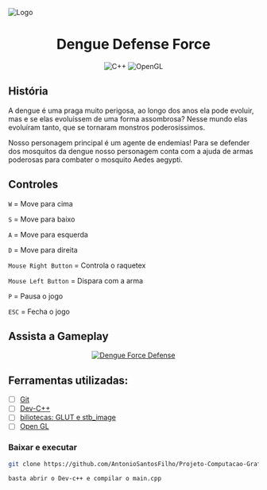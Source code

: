 ![Logo](https://raw.githubusercontent.com/AntonioSantosFilho/Projeto-Computacao-Grafica/main/capa_repo.png)

<div align="center">

#  Dengue Defense Force



![C++](https://img.shields.io/badge/C++-%23000?style=for-the-badge&logo=cplusplusbuilder)
![OpenGL](https://img.shields.io/badge/OpenGL-%23000?style=for-the-badge&logo=opengl)

</div>

## História
A dengue é uma praga muito perigosa, ao longo dos anos ela pode evoluir, mas e se elas evoluíssem de uma forma assombrosa? Nesse mundo elas evoluíram tanto, que se tornaram monstros poderosíssimos.

Nosso personagem principal é um agente de endemias! Para se defender dos mosquitos da dengue nosso personagem conta com a ajuda de armas poderosas para combater o mosquito Aedes aegypti. 




## Controles

 `W`  = Move para cima

 `S`  = Move para baixo

 `A`  = Move para esquerda

 `D`  = Move para direita

 `Mouse Right Button`  = Controla o raquetex

 `Mouse Left Button`  = Dispara com a arma

 `P`  = Pausa o jogo

 `ESC`  = Fecha o jogo


 ## Assista a Gameplay

<center>

[![Dengue Force Defense](https://i.ibb.co/D7qF3Ct/Tela-inicio.png)](https://www.youtube.com/watch?v=4JOX6E-RLuo)

</center>




##  Ferramentas utilizadas:

- [ ] [Git](https://git-scm.com/downloads)
- [ ] [Dev-C++](https://www.bloodshed.net/) 
- [ ] [biliotecas: GLUT e stb_image ](https://www.opengl.org/resources/libraries/glut/glut_downloads.php) 
- [ ] [Open GL ](https://opengl.org/) 

###  Baixar e executar

```bash
git clone https://github.com/AntonioSantosFilho/Projeto-Computacao-Grafica.git
```

```bash
basta abrir o Dev-c++ e compilar o main.cpp
```



